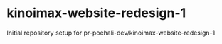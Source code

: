 # kinoimax-website-redesign-1

Initial repository setup for pr-poehali-dev/kinoimax-website-redesign-1